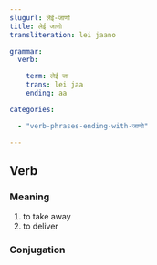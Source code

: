 ```yaml
---
slugurl: लेई-जाणो
title: लेई जाणो
transliteration: lei jaano

grammar: 
  verb:

    term: लेई जा
    trans: lei jaa
    ending: aa

categories:

  - "verb-phrases-ending-with-जाणो"

---
```


## Verb

### Meaning

1. to take away
2. to deliver

### Conjugation

<verb-conj :grammar="grammar"></verb-conj>
